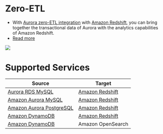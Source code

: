 # Zero-ETL
- With [Aurora zero-ETL integration](../../1_DatabaseServices/AmazonRDS/Readme.md) with [Amazon Redshift](../DataStorage/DataWarehouses/AmazonRedshift.md), you can bring together the transactional data of Aurora with the analytics capabilities of Amazon Redshift.
- [Read more](https://aws.amazon.com/blogs/big-data/getting-started-guide-for-near-real-time-operational-analytics-using-amazon-aurora-zero-etl-integration-with-amazon-redshift/)

![](https://d2908q01vomqb2.cloudfront.net/b6692ea5df920cad691c20319a6fffd7a4a766b8/2023/06/19/bdb-2753-image003.png)

# Supported Services

| Source                                                                   | Target                                                           |
|--------------------------------------------------------------------------|------------------------------------------------------------------|
| [Aurora RDS MySQL](../../1_DatabaseServices/AmazonRDS/Readme.md)         | [Amazon Redshift](../DataStorage/DataWarehouses/AmazonRedshift.md) |
| [Amazon Aurora MySQL](../../1_DatabaseServices/AmazonRDS/Readme.md)      | [Amazon Redshift](../DataStorage/DataWarehouses/AmazonRedshift.md) |
| [Amazon Aurora PostgreSQL](../../1_DatabaseServices/AmazonRDS/Readme.md) | [Amazon Redshift](../DataStorage/DataWarehouses/AmazonRedshift.md) |
| [Amazon DynamoDB](../../1_DatabaseServices/AmazonRDS/Readme.md)          | [Amazon Redshift](../DataStorage/DataWarehouses/AmazonRedshift.md) |
| [Amazon DynamoDB](../../1_DatabaseServices/AmazonRDS/Readme.md)          | Amazon OpenSearch                                                |
